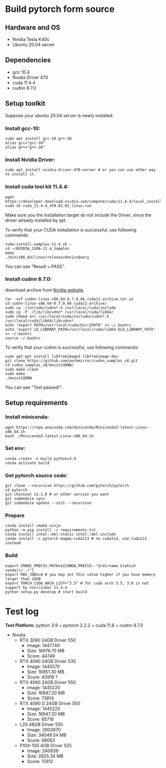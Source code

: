 # Build pytorch form source
## Hardware and OS
* Nvidia Tesla K40c
* Ubuntu 20.04 server

## Dependencies
* gcc 10.4
* Nvidia Driver 470
* cuda 11.4.4
* cudnn 8.7.0

## Setup toolkit
Suppose your ubuntu 20.04 server is newly installed.
### Install gcc-10:
```shell
sudo apt install gcc-10 g++-10
alias gcc="gcc-10"
alias g++="g++-10"
```
### Install Nvidia Driver:
```shell
sudo apt install nvidia-driver-470-server # or you can use other way to install it.
```
### Install cuda tool kit 11.4.4:
```shell
wget https://developer.download.nvidia.com/compute/cuda/11.4.4/local_installers/cuda_11.4.4_470.82.01_linux.run
sudo sh cuda_11.4.4_470.82.01_linux.run
```
Make sure you the installation target do not include the Driver, since the driver already installed by apt.

To verify that your CUDA installation is successful, use following commands:
```shell
cuda-install-samples-11.4.sh ~
cd ~/NVIDIA_CUDA-11.4_Samples
make
./bin/x86_64/linux/release/deviceQuery
```
You can see "Result = PASS".

### Install cudnn 8.7.0: 
download archive from [Nvidia website](https://developer.nvidia.com/rdp/cudnn-archive).
```shell
tar -xvf cudnn-linux-x86_64-8.7.0.84_cuda11-archive.tar.xz
cd cudnn-linux-x86_64-8.7.0.84_cuda11-archive/
sudo cp ./include/cudnn*.h /usr/local/cuda/include
sudo cp -P ./lib/libcudnn* /usr/local/cuda/lib64/
sudo chmod a+r /usr/local/cuda/include/cudnn*.h /usr/local/cuda/lib64/libcudnn*
echo 'export PATH=/usr/local/cuda/bin:$PATH' >> ~/.bashrc
echo 'export LD_LIBRARY_PATH=/usr/local/cuda/lib64:$LD_LIBRARY_PATH' >> ~/.bashrc
source ~/.bashrc
```

To verify that your cudnn is successful, use following commands:
```shell
sudo apt-get install libfreeimage3 libfreeimage-dev
git clone https://github.com/workmirror/cudnn_samples_v8.git
cd cudnn_samples_v8/mnistCUDNN/
sudo make clean
sudo make
./mnistCUDNN
```
You can see "Test passed!".

## Setup requirements
### Install miniconda:
```shell
wget https://repo.anaconda.com/miniconda/Miniconda3-latest-Linux-x86_64.sh
bash ./Miniconda3-latest-Linux-x86_64.sh
```
### Set env:
```shell
conda create -n build python=3.9
conda activate build
```
### Get pytorch source code:
```shell
git clone --recursive https://github.com/pytorch/pytorch
cd pytorch
git checkout v2.1.0 # or other version you want
git submodule sync
git submodule update --init --recursive
```
### Prepare
```shell
conda install cmake ninja
python -m pip install -r requirements.txt
conda install intel::mkl-static intel::mkl-include
conda install -c pytorch magma-cuda113 # no cuda114, use cuda113 instead
```
### Build
```shell
export CMAKE_PREFIX_PATH=${CONDA_PREFIX:-"$(dirname $(which conda))/../"}
export MAX_JOBS=4 # you may set this value higher if you have memory larger than 16GB
export TORCH_CUDA_ARCH_LIST="3.5" # for cuda arch 3.5, 3.0 is not support by nvcc(cuda) 11.4.4
python setup.py develop # start build
```


# Test log
**Test Platform:** python 3.9 + pytorch 2.2.2 + cuda 11.8 + cudnn 8.7.0
* Nvidia
  * RTX 3090 24GB Driver 550
    * Image: 1447740
    * Size: 16976.75 MB
    * Score: 44749
  * RTX 4090 24GB Driver 535
    * Image: 1445570
    * Size: 16951.30 MB
    * Score: 43919 ?
  * RTX 4090 24GB Driver 550
    * Image: 1445220
    * Size: 16947.20 MB
    * Score: 73814
  * RTX 4090 D 24GB Driver 550
    * Image: 1445220
    * Size: 16947.20 MB
    * Score: 65718
  * L20 48GB Driver 550
    * Image: 2903670
    * Size: 34049.54 MB
    * Score: 68063
  * P104-100 4GB Driver 525
    * Image: 240939
    * Size: 2825.34 MB
    * Score: 12812

[//]: # (# Env)

[//]: # (```shell)

[//]: # (conda install pytorch==2.2.2 torchvision==0.17.2 torchaudio==2.2.2 pytorch-cuda=11.8 -c pytorch -c nvidia)

[//]: # (conda install tqdm)

[//]: # (```)

[//]: # ()
[//]: # (# GPUs)

[//]: # (* Tesla K40c)

[//]: # (    * GK110B chip, 12G GDDR5 memory)

[//]: # (    * cuda: 11.2)

[//]: # (    * cuda capability: 3.5)

[//]: # (    * pytorch support: 1.7.1 with cuda 11.0)